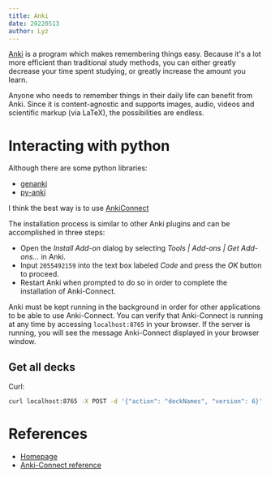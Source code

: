 ```yaml
---
title: Anki
date: 20220513
author: Lyz
---
```


[Anki](https://apps.ankiweb.net/) is a program which makes remembering things
easy. Because it's a lot more efficient than traditional study methods, you can
either greatly decrease your time spent studying, or greatly increase the amount
you learn.

Anyone who needs to remember things in their daily life can benefit from Anki.
Since it is content-agnostic and supports images, audio, videos and scientific
markup (via LaTeX), the possibilities are endless.

# Interacting with python

Although there are some python libraries:

* [genanki](https://github.com/kerrickstaley/genanki)
* [py-anki](https://pypi.org/project/py-anki/)

I think the best way is to use [AnkiConnect](https://foosoft.net/projects/anki-connect/)

The installation process is similar to other Anki plugins and can be accomplished in three steps:

* Open the *Install Add-on* dialog by selecting *Tools | Add-ons | Get
    Add-ons...* in Anki.
* Input `2055492159` into the text box labeled *Code* and press the *OK* button to
    proceed.
* Restart Anki when prompted to do so in order to complete the installation of
    Anki-Connect.

Anki must be kept running in the background in order for other applications to
be able to use Anki-Connect. You can verify that Anki-Connect is running at any
time by accessing `localhost:8765` in your browser. If the server is running, you
will see the message Anki-Connect displayed in your browser window.

## Get all decks

Curl:

```bash
curl localhost:8765 -X POST -d '{"action": "deckNames", "version": 6}'
```

# References

* [Homepage](https://apps.ankiweb.net/)
* [Anki-Connect reference](https://foosoft.net/projects/anki-connect/)
